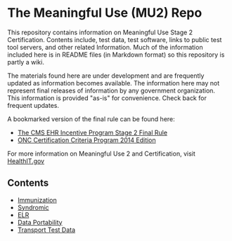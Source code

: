 The Meaningful Use (MU2) Repo
=============================

This repository contains information on Meaningful Use Stage 2 Certification. 
Contents include, test data, test software, links to public test tool servers, 
and other related Information. Much of the information included here is 
in README files (in Markdown format) so this repository is partly a wiki.

The materials found here are under development and are frequently updated 
as information becomes available.  The information here may not represent 
final releases of information by any government organization. This information
is provided "as-is" for convenience.  Check back for frequent updates.

A bookmarked version of the final rule can be found here:

+ [The CMS EHR Incentive Program Stage 2 Final Rule](raw/master/docs/2012-20982-PI-bookmarked.pdf)
+ [ONC Certification Criteria Program 2014 Edition](raw/master/docs/2012-20982-PI-bookmarked.pdf)


For more information on Meaningful Use 2 and Certification, visit
[HealthIT.gov](http://healthit.gov)

Contents
--------

+ [Immunization](meaningfuluse/mu2/tree/master/immunization)
+ [Syndromic](tree/master/syndromic)
+ [ELR](tree/master/elr)
+ [Data Portability](tree/master/data-portability)
+ [Transport Test Data](tree/master/transport/test-data)

